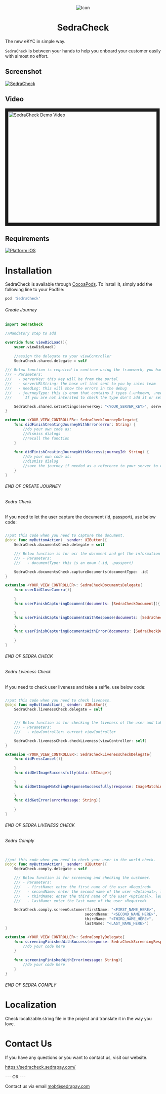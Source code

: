 <p align="center">
  <img src="https://github.com/SedraPay/SedraCheck/blob/main/SedraCheck.png" alt="Icon"/>
</p>
<H1 align="center">SedraCheck</H1>

The new eKYC in simple way.

`SedraCheck` is between your hands to help you onboard your customer easily with almost no effort.

## Screenshot
[![SedraCheck](https://github.com/SedraPay/SedraCheck/blob/main/screenshot.png)](https://youtu.be/8oehz24fXI4)


## Video

<a href="https://youtu.be/8oehz24fXI4" target="_blank"><img src="https://i.ytimg.com/an_webp/8oehz24fXI4/mqdefault_6s.webp?du=3000&sqp=CI7ZhJAG&rs=AOn4CLDH2JgcEVi7-Q3M5THjAlEzYxVaiw"
alt="SedraCheck Demo Video" width="480" height="360" border="10" /></a>



## Requirements
[![Platform iOS](https://img.shields.io/badge/Platform-iOS-blue.svg?style=fla)]()



Installation
==========================

SedraCheck is available through [CocoaPods](http://cocoapods.org). To install
it, simply add the following line to your Podfile:

```ruby
pod 'SedraCheck'
```

###### Create Journey ######

```swift
import SedraCheck

//Mandatory step to add

override func viewDidLoad(){
    super.viewDidLoad()
    
    //assign the delegate to your viewController
    SedraCheck.shared.delegate = self
    
/// Below function is required to continue using the framework, you have to enter all parameters to let the framework works fine
/// - Parameters:
///   - serverKey: this key will be from the portal
///   - serverURLString: the base url that sent to you by sales team
///   - needLog: this will show the errors in the debug
///   - journeyType: this is enum that contains 3 types (.unknown, .new, .update) to show the user is new or updating the profile.
///      If you are not intersted to check the type don't add it or set the type as .unknown

    SedraCheck.shared.setSettings(serverKey: "<YOUR_SERVER_KEY>", serverURLString: "<YOUR_GIVEN_SERVER>", true, .update) 
}

extension <YOUR_VIEW_CONTROLLER>: SedraCheckJourneyDelegate{
    func didFinishCreatingJourneyWithError(error: String) {
        //do your own code as:
        //dismiss dialogs
        //recall the function
    }
    
    func didFinishCreatingJourneyWithSuccess(journeyId: String) {
        //do your own code as:
        //dismiss dialog 
        //save the journey if needed as a reference to your server to check user from our protal
    }
}
```
###### END OF CREATE JOURNEY ######


###### Sedra Check ######

If you need to let the user capture the document (id, passport), use below code:

```swift

//put this code when you need to capture the document.
@objc func myButtonAction(_ sender: UIButton){
    SedraCheck.documentsCheck.delegate = self

    /// Below function is for ocr the document and get the information of the user.
    /// - Parameters:
    ///   - documentType: this is an enum (.id, .passport)

    SedraCheck.documentsCheck.captureDocuments(documentType: .id)
}

extension <YOUR_VIEW_CONTROLLER>: SedraCheckDocumentsDelegate{
    func userDidCloseCamera(){
    
    }
    func userFinishCapturingDocument(documents: [SedraCheckDocument]){
    
    }
    func userFinishCapturingDocumentsWithResponse(documents: [SedraCheckDocument], response: SedraCheckDocumentVerificationResponse){
    
    }
    func userFinishCapturingDocumentsWithError(documents: [SedraCheckDocument]){
    
    }
}
```
###### END OF SEDRA CHECK ######


###### Sedra Liveness Check ######

If you need to check user liveness and take a selfie, use below code:

```swift

//put this code when you need to check liveness.
@objc func myButtonAction(_ sender: UIButton){
    SedraCheck.livenessCheck.delegate = self


    /// Below function is for checking the liveness of the user and take a photo for the user.
    /// - Parameters:
    ///   - viewController: current viewController

    SedraCheck.livenessCheck.checkLiveness(viewController: self)
}

extension <YOUR_VIEW_CONTROLLER>: SedraCheckLivenessCheckDelegate{
    func didPressCancel(){
    
    }
    func didGetImageSuccessfully(data: UIImage){
    
    }
    func didGetImageMatchingResponseSuccessfully(response: ImageMatchingResponse){
    
    }
    func didGetError(errorMessage: String){
    
    }
}
```
###### END OF SEDRA LIVENESS CHECK ######


###### Sedra Comply ######



```swift

//put this code when you need to check your user in the world check.
@objc func myButtonAction(_ sender: UIButton){
    SedraCheck.comply.delegate = self

    /// Below function is for screening and checking the customer.
    /// - Parameters:
    ///   - firstName: enter the first name of the user <Required>
    ///   - secondName: enter the second name of the user <Optional>, leave empty string if not needed
    ///   - thirdName: enter the third name of the user <Optional>, leave empty string if not needed
    ///   - lastName: enter the last name of the user <Required>

    SedraCheck.comply.screenCustomer(firstName: "<FIRST_NAME_HERE>",
                                    secondName: "<SECOND_NAME_HERE>",
                                    thirdName: "<THIRD_NAME_HERE>",
                                    lastName: "<LAST_NAME_HERE>")
}

extension <YOUR_VIEW_CONTROLLER>: SedraComplyDelegate{
    func screeningFinishedWithSuccess(response: SedraCheckScreeningResponse){
        //do your code here
    }
    
    func screeningFinishedWithError(message: String){
        //do your code here
    }
}
```
###### END OF SEDRA COMPLY ######


Localization
==========================
Check localizable.string file in the project and translate it in the way you love.


Contact Us
==========================

If you have any questions or you want to contact us, visit our website.

https://sedracheck.sedrapay.com/


--- OR ---

Contact us via email mob@sedrapay.com

